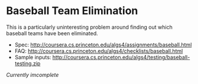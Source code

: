 Baseball Team Elimination
=========================

This is a particularly uninteresting problem around finding out which baseball teams have been eliminated.

* Spec: http://coursera.cs.princeton.edu/algs4/assignments/baseball.html
* FAQ: http://coursera.cs.princeton.edu/algs4/checklists/baseball.html
* Sample inputs: http://coursera.cs.princeton.edu/algs4/testing/baseball-testing.zip

*Currently imcomplete*
